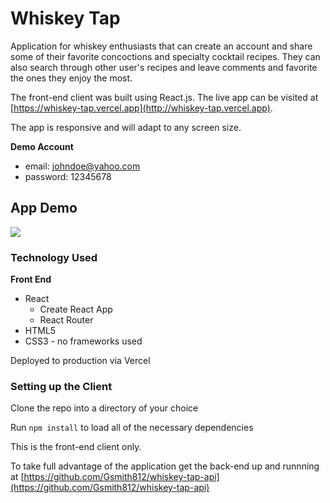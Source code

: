 # Whiskey Tap

Application for whiskey enthusiasts that can create an account and share some of their favorite concoctions and specialty cocktail recipes. They can also search through other user's recipes and leave comments and favorite the ones they enjoy the most.

The front-end client was built using React.js. The live app can be visited at [https://whiskey-tap.vercel.app](http://whiskey-tap.vercel.app). 

The app is responsive and will adapt to any screen size.

**Demo Account**

- email: johndoe@yahoo.com
- password: 12345678

## App Demo

![](src/assets/whiskey-tap-demo.gif)



### Technology Used

**Front End**
  
- React
    - Create React App
    - React Router
- HTML5
- CSS3 - no frameworks used

Deployed to production via Vercel

### Setting up the Client

Clone the repo into a directory of your choice

Run `npm install` to load all of the necessary dependencies

This is the front-end client only.

To take full advantage of the application get the back-end up and runnning at [https://github.com/Gsmith812/whiskey-tap-api](https://github.com/Gsmith812/whiskey-tap-api)